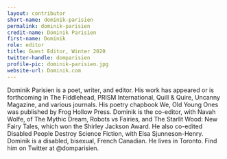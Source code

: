 ```yaml
---
layout: contributor
short-name: dominik-parisien
permalink: dominik-parisien
credit-name: Dominik Parisien
first-name: Dominik
role: editor
title: Guest Editor, Winter 2020
twitter-handle: domparisien
profile-pic: dominik-parisien.jpg
website-url: Dominik.com
---
```


Dominik Parisien is a poet, writer, and editor. His work has appeared or is forthcoming in The Fiddlehead, PRISM International, Quill & Quire, Uncanny Magazine, and various journals. His poetry chapbook We, Old Young Ones was published by Frog Hollow Press. Dominik is the co-editor, with Navah Wolfe, of The Mythic Dream, Robots vs Fairies, and The Starlit Wood: New Fairy Tales, which won the Shirley Jackson Award. He also co-edited Disabled People Destroy Science Fiction, with Elsa Sjunneson-Henry. Dominik is a disabled, bisexual, French Canadian. He lives in Toronto. Find him on Twitter at @domparisien.  
